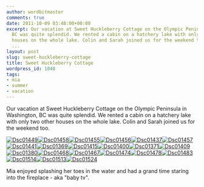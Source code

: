 ```yaml
---
author: wordbitmaster
comments: true
date: 2011-10-09 03:48:00+00:00
excerpt: Our vacation at Sweet Huckleberry Cottage on the Olympic Peninsula in Washington,
  BC was quite splendid. We rented a cabin on a hatchery lake with only two other
  houses on the whole lake. Colin and Sarah joined us for the weekend too. Mia enjoyed
  ...
layout: post
slug: sweet-huckleberry-cottage
title: Sweet Huckleberry Cottage
wordpress_id: 1048
tags:
- mia
- summer
- vacation
---
```


Our vacation at Sweet Huckleberry Cottage on the Olympic Peninsula in Washington, BC was quite splendid. We rented a cabin on a hatchery lake with only two other houses on the whole lake. Colin and Sarah joined us for the weekend too.

[![Dsc01449](http://wordbitarchives.files.wordpress.com/2013/02/dsc01449.jpg?w=225)](http://wordbitarchives.files.wordpress.com/2013/02/dsc01449.jpg)[![Dsc01458](http://wordbitarchives.files.wordpress.com/2013/02/dsc01458.jpg?w=300)](http://wordbitarchives.files.wordpress.com/2013/02/dsc01458.jpg)[![Dsc01455](http://wordbitarchives.files.wordpress.com/2013/02/dsc01455.jpg?w=300)](http://wordbitarchives.files.wordpress.com/2013/02/dsc01455.jpg)[![Dsc01456](http://wordbitarchives.files.wordpress.com/2013/02/dsc01456.jpg?w=225)](http://wordbitarchives.files.wordpress.com/2013/02/dsc01456.jpg)[![Dsc01437](http://wordbitarchives.files.wordpress.com/2013/02/dsc01437.jpg?w=300)](http://wordbitarchives.files.wordpress.com/2013/02/dsc01437.jpg)[![Dsc01457](http://wordbitarchives.files.wordpress.com/2013/02/dsc01457.jpg?w=300)](http://wordbitarchives.files.wordpress.com/2013/02/dsc01457.jpg)[![Dsc01441](http://wordbitarchives.files.wordpress.com/2013/02/dsc01441.jpg?w=300)](http://wordbitarchives.files.wordpress.com/2013/02/dsc01441.jpg)[![Dsc01369](http://wordbitarchives.files.wordpress.com/2013/02/dsc01369.jpg?w=300)](http://wordbitarchives.files.wordpress.com/2013/02/dsc01369.jpg)[![Dsc01415](http://wordbitarchives.files.wordpress.com/2013/02/dsc01415.jpg?w=225)](http://wordbitarchives.files.wordpress.com/2013/02/dsc01415.jpg)[![Dsc01400](http://wordbitarchives.files.wordpress.com/2013/02/dsc01400.jpg?w=225)](http://wordbitarchives.files.wordpress.com/2013/02/dsc01400.jpg)[![Dsc01371](http://wordbitarchives.files.wordpress.com/2013/02/dsc01371.jpg?w=300)](http://wordbitarchives.files.wordpress.com/2013/02/dsc01371.jpg)[![Dsc01409](http://wordbitarchives.files.wordpress.com/2013/02/dsc01409.jpg?w=300)](http://wordbitarchives.files.wordpress.com/2013/02/dsc01409.jpg)[![Dsc01380](http://wordbitarchives.files.wordpress.com/2013/02/dsc01380.jpg?w=300)](http://wordbitarchives.files.wordpress.com/2013/02/dsc01380.jpg)[![Dsc01468](http://wordbitarchives.files.wordpress.com/2013/02/dsc01468.jpg?w=300)](http://wordbitarchives.files.wordpress.com/2013/02/dsc01468.jpg)[![Dsc01467](http://wordbitarchives.files.wordpress.com/2013/02/dsc01467.jpg?w=300)](http://wordbitarchives.files.wordpress.com/2013/02/dsc01467.jpg)[![Dsc01474](http://wordbitarchives.files.wordpress.com/2013/02/dsc01474.jpg?w=300)](http://wordbitarchives.files.wordpress.com/2013/02/dsc01474.jpg)[![Dsc01478](http://wordbitarchives.files.wordpress.com/2013/02/dsc01478.jpg?w=225)](http://wordbitarchives.files.wordpress.com/2013/02/dsc01478.jpg)[![Dsc01483](http://wordbitarchives.files.wordpress.com/2013/02/dsc01483.jpg?w=225)](http://wordbitarchives.files.wordpress.com/2013/02/dsc01483.jpg)[![Dsc01514](http://wordbitarchives.files.wordpress.com/2013/02/dsc01514.jpg?w=300)](http://wordbitarchives.files.wordpress.com/2013/02/dsc01514.jpg)[![Dsc01513](http://wordbitarchives.files.wordpress.com/2013/02/dsc01513.jpg?w=300)](http://wordbitarchives.files.wordpress.com/2013/02/dsc01513.jpg)[![Dsc01524](http://wordbitarchives.files.wordpress.com/2013/02/dsc01524.jpg?w=300)](http://wordbitarchives.files.wordpress.com/2013/02/dsc01524.jpg)

Mia enjoyed splashing her toes in the water and had a grand time staring into the fireplace - aka "baby tv".
